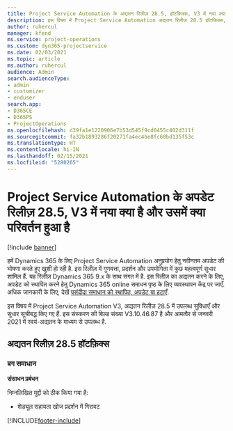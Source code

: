 ```yaml
---
title: Project Service Automation के अद्यतन रिलीज़ 28.5, हॉटफ़िक्स, V3 में नया क्या है और उसमें क्या परिवर्तन हुआ है
description: इस विषय में Project Service Automation अद्यतन रिलीज़ 28.5 हॉटफ़िक्स, V3 में उपलब्ध सुविधाएँ और सुधार सूचीबद्ध किए गए हैं.
author: ruhercul
manager: kfend
ms.service: project-operations
ms.custom: dyn365-projectservice
ms.date: 02/03/2021
ms.topic: article
ms.author: ruhercul
audience: Admin
search.audienceType:
- admin
- customizer
- enduser
search.app:
- D365CE
- D365PS
- ProjectOperations
ms.openlocfilehash: d39fa1e1220906e7b53d545f9cd0455c402d311f
ms.sourcegitcommit: fa32b1893286f20271fa4ec4be8fc68bd135f53c
ms.translationtype: HT
ms.contentlocale: hi-IN
ms.lasthandoff: 02/15/2021
ms.locfileid: "5280265"
---
```

# <a name="whats-new-or-changed-in-project-service-automation-update-release-285-v3"></a>Project Service Automation के अपडेट रिलीज़ 28.5, V3 में नया क्या है और उसमें क्या परिवर्तन हुआ है

[!include [banner](../includes/psa-now-project-operations.md)]

हमें Dynamics 365 के लिए Project Service Automation अनुप्रयोग हेतु नवीनतम अपडेट की घोषणा करते हुए खुशी हो रही है. इस रिलीज़ में गुणवत्ता, प्रदर्शन और उपयोगिता में कुछ महत्वपूर्ण सुधार शामिल हैं. यह रिलीज़ Dynamics 365 9.x के साथ संगत में है. इस रिलीज़ का अद्यतन करने के लिए, अपडेट को स्थापित करने हेतु Dynamics 365 online समाधन पृष्ठ के लिए व्यवस्थापन केंद्र पर जाएँ. अधिक जानकारी के लिए, देखें [पसंदीदा समाधान को स्थापित, अपडेट या हटाएँ](https://docs.microsoft.com/power-platform/admin/install-remove-preferred-solution).

इस विषय में Project Service Automation V3, अद्यतन रिलीज़ 28.5 में उपलब्ध सुविधाएँ और सुधार सूचीबद्ध किए गए हैं. इस संस्करण की बिल्ड संख्या V3.10.46.87 है और आमतौर से जनवरी 2021 में स्वयं-अद्यतन के माध्यम से उपलब्ध है.

## <a name="update-release-285-hotfix"></a>अद्यतन रिलीज़ 28.5 हॉटफ़िक्स

### <a name="bug-fixes"></a>बग समाधान

**संसाधन प्रबंधन**

निम्नलिखित मुद्दों को ठीक किया गया है:

- शेड्यूल सहायता खोज प्रदर्शन में गिरावट



[!INCLUDE[footer-include](../includes/footer-banner.md)]